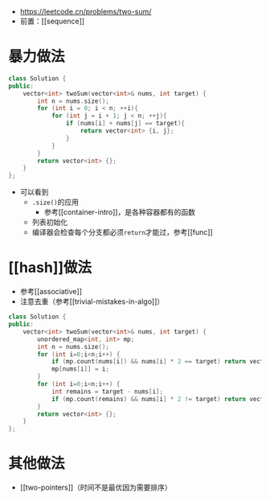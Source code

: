 - https://leetcode.cn/problems/two-sum/
- 前置：[[sequence]]
# 暴力做法
```cpp
class Solution {
public:
    vector<int> twoSum(vector<int>& nums, int target) {
        int n = nums.size();
        for (int i = 0; i < n; ++i){
            for (int j = i + 1; j < n; ++j){
                if (nums[i] + nums[j] == target){
                    return vector<int> {i, j};
                }
            }
        }
        return vector<int> {};
    }
};
```
- 可以看到
  - `.size()`的应用
    - 参考[[container-intro]]，是各种容器都有的函数
  - 列表初始化
  - 编译器会检查每个分支都必须`return`才能过，参考[[func]]
# [[hash]]做法
- 参考[[associative]]
- 注意去重（参考[[trivial-mistakes-in-algo]]）
```cpp
class Solution {
public:
    vector<int> twoSum(vector<int>& nums, int target) {
        unordered_map<int, int> mp;
        int n = nums.size();
        for (int i=0;i<n;i++) {
            if (mp.count(nums[i]) && nums[i] * 2 == target) return vector<int> {i, mp[nums[i]]};
            mp[nums[i]] = i;
        }
        for (int i=0;i<n;i++) {
            int remains = target - nums[i];
            if (mp.count(remains) && nums[i] * 2 != target) return vector<int> {i, mp[remains]};
        }
        return vector<int> {};
    }
};
```
# 其他做法
- [[two-pointers]]（时间不是最优因为需要排序）